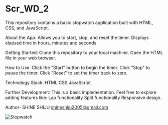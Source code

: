# Scr_WD_2

This repository contains a basic stopwatch application built with HTML, CSS, and JavaScript.

About the App:
Allows you to start, stop, and reset the timer. Displays elapsed time in hours, minutes and seconds. 

Getting Started:
Clone this repository to your local machine. Open the HTML file in your web browser.

How to Use:
Click the "Start" button to begin the timer. 
Click "Stop" to pause the timer. 
Click "Reset" to set the timer back to zero.

Technology Stack:
HTML CSS JavaScript

Further Development:
This is a basic implementation. Feel free to explore adding features like: Lap functionality Split functionality Responsive design. 

Author- SHINE SHIJU 
shineshiju2005@gmail.com 

![Stopwatch ](https://github.com/user-attachments/assets/1bc2d49e-06bd-40e3-9157-e0459ecdf0fe)
